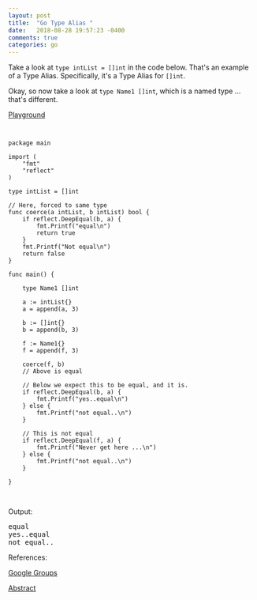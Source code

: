 ```yaml
---
layout: post
title:  "Go Type Alias "
date:   2018-08-28 19:57:23 -0400 
comments: true
categories: go
---
```


Take a look at `type intList = []int` in the code below. That's an
example of a Type Alias.  Specifically, it's a Type Alias for `[]int`.

Okay, so now take a look at `type Name1 []int`, which is a named type ...
that's different.


[Playground](https://play.golang.org/p/bZ4nTh_RTsn)
<pre>
<code class="language-go">

package main

import (
	"fmt"
	"reflect"
)

type intList = []int

// Here, forced to same type
func coerce(a intList, b intList) bool {
	if reflect.DeepEqual(b, a) {
		fmt.Printf("equal\n")
		return true
	}
	fmt.Printf("Not equal\n")
	return false
}

func main() {

	type Name1 []int

	a := intList{}
	a = append(a, 3)

	b := []int{}
	b = append(b, 3)

	f := Name1{}
	f = append(f, 3)

	coerce(f, b)
	// Above is equal

	// Below we expect this to be equal, and it is.
	if reflect.DeepEqual(b, a) {
		fmt.Printf("yes..equal\n")
	} else {
		fmt.Printf("not equal..\n")
	}

	// This is not equal
	if reflect.DeepEqual(f, a) {
		fmt.Printf("Never get here ...\n")
	} else {
		fmt.Printf("not equal..\n")
	}

}

</code>
</pre>

Output:

<pre>
equal
yes..equal
not equal..
</pre>



References:

[Google Groups](https://groups.google.com/forum/#!topic/golang-dev/LvvXAgJvFV0)

[Abstract](https://github.com/golang/proposal/blob/master/design/18130-type-alias.md)





<div id="fb-root"></div>
<script>(function(d, s, id) {
  var js, fjs = d.getElementsByTagName(s)[0];
  if (d.getElementById(id)) return;
  js = d.createElement(s); js.id = id;
  js.src = "//connect.facebook.net/en_US/sdk.js#xfbml=1&version=v2.8&appId=671657696349259";
  fjs.parentNode.insertBefore(js, fjs);
}(document, 'script', 'facebook-jssdk'));</script>


<!--  Enter text below, if you want -->


<div class="fb-comments"  data-numposts="5"></div>






